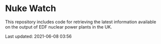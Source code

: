 # Nuke Watch

This repository includes code for retrieving the latest information available on the output of EDF nuclear power plants in the UK.

Last updated: 2021-06-08 03:56
